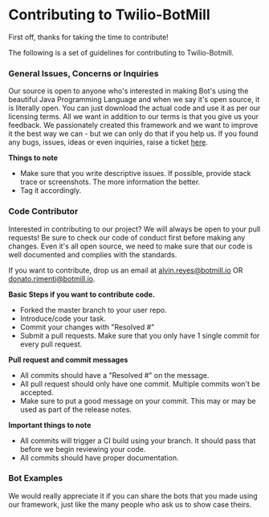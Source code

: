 # Contributing to Twilio-BotMill

First off, thanks for taking the time to contribute!

The following is a set of guidelines for contributing to Twilio-Botmill.

**<h3>General Issues, Concerns or Inquiries</h3>**
Our source is open to anyone who's interested in making Bot's using the beautiful Java Programming Language and when we say it's open source, it is literally open. You can just download the actual code and use it as per our licensing terms. All we want in addition to our terms is that you give us your feedback. We passionately created this framework and we want to improve it the best way we can - but we can only do that if you help us. If you found any bugs, issues, ideas or even inquiries, raise a ticket [here](https://github.com/BotMill/twilio-botmill/issues).

**Things to note**  
- Make sure that you write descriptive issues. If possible, provide stack trace or screenshots. The more information the better.  
- Tag it accordingly.  

**<h3>Code Contributor</h3>**
Interested in contributing to our project? We will always be open to your pull requests! Be sure to check our code of conduct first before making any changes. Even it's all open source, we need to make sure that our code is well documented and complies with the standards.

If you want to contribute, drop us an email at alvin.reyes@botmill.io OR donato.rimenti@botmill.io.  

**Basic Steps if you want to contribute code.**
- Forked the master branch to your user repo.
- Introduce/code your task.
- Commit your changes with "Resolved #<issueno>"
- Submit a pull requests. Make sure that you only have 1 single commit for every pull request.  

**Pull request and commit messages**  
- All commits should have a "Resolved #<issueno>" on the message.  
- All pull request should only have one commit. Multiple commits won't be accepted.  
- Make sure to put a good message on your commit. This may or may be used as part of the release notes.  

**Important things to note**  
- All commits will trigger a CI build using your branch. It should pass that before we begin reviewing your code.  
- All commits should have proper documentation.  

**<h3>Bot Examples</h3>**
We would really appreciate it if you can share the bots that you made using our framework, just like the many people who ask us to show case theirs.

